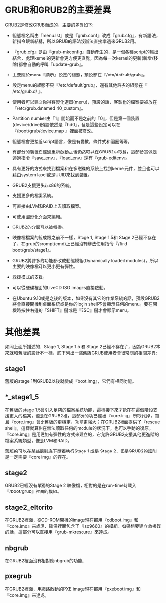 # GRUB和GRUB2的主要差異

GRUB2是修改GRUB而成的，主要的差異如下:

* 組態檔名稱由『menu.lst』或是『grub.conf』改成『grub.cfg』，有新語法，新指令跟新結構，所以GRUB的語法沒辦法直接拿過來GRUB2用。

* 『grub.cfg』是由『grub-mkconfig』自動產生的，是一個各種script的輸出結合，處理kernel的更新會更方便更直覺，因為每一次kernel的更新(新增/移除)都會自動的呼叫『update-grub』。

* 主要關於menu『顯示』設定的組態，預設都在『/etc/default/grub』。

* 設定menu的組態不只『/etc/default/grub』，還有其他許多的組態在『 /etc/grub.d/ 』。

* 使用者可以建立你得客製化選單(menu)，預設的話，客製化的檔案要被放在『/etc/grub.d/named 40_custom』。

* Partition number由『1』開始而不是之前的『0』，但是第一個裝置(device/drive)預設依然是『hd0』，但是這些設定可以在『/boot/grub/device.map 』裡面被修改。

* 組態檔會更接近script語言，像是有變數，條件式和迴圈等等。

* 有部分的裝置在經過重新啟動之後仍然可以在GRUB2中取得，這部份實做是透過指令『save\_env』，『load\_env』還有『grub-editenv』。

* 具有更好的方式來找到檔案和在多磁碟的系統上找到kernel元件，並且也可以藉由system label或是UUID來找到裝置。

* GRUB2支援更多非x86的系統。

* 支援更多的檔案系統。

* 可直接由LVM和RAID上去讀取檔案。

* 可使用圖形化介面來編輯。

* GRUB2的介面可以被轉換。

* 映像檔檔案的組成跟之前不一樣，Stage 1, Stage 1.5和 Stage 2已經不存在了，在grub的prompt(cmd)上已經沒有辦法使用指令『/find boot/grub/stage1』。

* GRUB2將許多的功能都改成動態模組\(Dynamically loaded modules\)，所以主要的映像檔可以更小更有彈性。

* 救援模式的支援。

* 可以從硬碟裡面的LiveCD ISO images直接啟動。

* <span>在Ubuntu 9.10或是之後的版本，如果沒有其它的作業系統的話，預設GRUB2將會直接開機到桌面系統或是你的login shell不會顯示任何的menu。要在開機時按住右邊的『SHIFT』鍵或是『ESC』鍵才會顯示menu。</span>


# 其他差異
如同上面所描述的，Stage 1, Stage 1.5 和 Stage 2已經不存在了，因為GRUB2本來就和舊版的設計不一樣，底下列出一些舊版GRUB使用者會很常問的相關差異:

## stage1
舊版的stage 1到GRUB2以後就變成『boot.img』，它們有相同功能。

## *_stage1_5
在舊版的stage 1.5會引入足夠的檔案系統功能，這樣接下來才能在在這個階段支援更大的檔案，但是在GRUB2裡，這部分的功已經被『core.img』所取代掉，而且『core.img』會比舊版的更穩定，功能更強大；在GRUB2裡面提供了『rescue shell』，這樣就算你在無法讀取任何的module的狀況下，也可以手動的復原。『core.img』是用更加有彈性的方式來建立的，它允許GRUB2支援其他更進階的檔案系統類型，像是LVM和RAID。

舊版的可以在某些限制底下單獨執行Stage 1 或是 Stage 2，但是GRUB2的話則是一定需要『core.img』的存在。

## stage2
GRUB2已經沒有單獨的Stage 2 映像檔，相對的是在run-time時載入『/boot/grub』裡面的模組。

## stage2_eltorito
在GRUB2裡面，從CD-ROM開機的image現在都用『cdboot.img』和『core.img』來處理，確保裡面包含了『iso9660』的模組，如果想要建立救援碟的話，這部分可以直接用『grub-mkrescure』來達成。

## nbgrub
在GRUB2裡面沒有相對應nbgrub的功能。

## pxegrub
在GRUB2裡面，用網路啟動的PXE image現在都用『pxeboot.img』和『core.img』來達成。